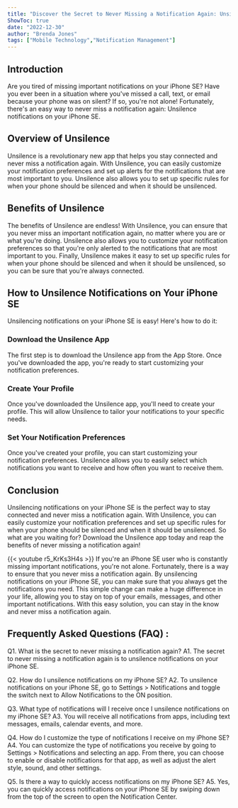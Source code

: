 ```yaml
---
title: "Discover the Secret to Never Missing a Notification Again: Unsilence Notifications on Your iPhone SE!"
ShowToc: true 
date: "2022-12-30"
author: "Brenda Jones" 
tags: ["Mobile Technology","Notification Management"]
---
```

## Introduction

Are you tired of missing important notifications on your iPhone SE? Have you ever been in a situation where you've missed a call, text, or email because your phone was on silent? If so, you're not alone! Fortunately, there's an easy way to never miss a notification again: Unsilence notifications on your iPhone SE.

## Overview of Unsilence

Unsilence is a revolutionary new app that helps you stay connected and never miss a notification again. With Unsilence, you can easily customize your notification preferences and set up alerts for the notifications that are most important to you. Unsilence also allows you to set up specific rules for when your phone should be silenced and when it should be unsilenced. 

## Benefits of Unsilence

The benefits of Unsilence are endless! With Unsilence, you can ensure that you never miss an important notification again, no matter where you are or what you're doing. Unsilence also allows you to customize your notification preferences so that you're only alerted to the notifications that are most important to you. Finally, Unsilence makes it easy to set up specific rules for when your phone should be silenced and when it should be unsilenced, so you can be sure that you're always connected.

## How to Unsilence Notifications on Your iPhone SE

Unsilencing notifications on your iPhone SE is easy! Here's how to do it:

### Download the Unsilence App

The first step is to download the Unsilence app from the App Store. Once you've downloaded the app, you're ready to start customizing your notification preferences. 

### Create Your Profile

Once you've downloaded the Unsilence app, you'll need to create your profile. This will allow Unsilence to tailor your notifications to your specific needs. 

### Set Your Notification Preferences

Once you've created your profile, you can start customizing your notification preferences. Unsilence allows you to easily select which notifications you want to receive and how often you want to receive them. 

## Conclusion

Unsilencing notifications on your iPhone SE is the perfect way to stay connected and never miss a notification again. With Unsilence, you can easily customize your notification preferences and set up specific rules for when your phone should be silenced and when it should be unsilenced. So what are you waiting for? Download the Unsilence app today and reap the benefits of never missing a notification again!

{{< youtube r5_KrKs3H4s >}} 
If you're an iPhone SE user who is constantly missing important notifications, you're not alone. Fortunately, there is a way to ensure that you never miss a notification again. By unsilencing notifications on your iPhone SE, you can make sure that you always get the notifications you need. This simple change can make a huge difference in your life, allowing you to stay on top of your emails, messages, and other important notifications. With this easy solution, you can stay in the know and never miss a notification again.

## Frequently Asked Questions (FAQ) :
Q1. What is the secret to never missing a notification again?
A1. The secret to never missing a notification again is to unsilence notifications on your iPhone SE.

Q2. How do I unsilence notifications on my iPhone SE?
A2. To unsilence notifications on your iPhone SE, go to Settings > Notifications and toggle the switch next to Allow Notifications to the ON position.

Q3. What type of notifications will I receive once I unsilence notifications on my iPhone SE?
A3. You will receive all notifications from apps, including text messages, emails, calendar events, and more.

Q4. How do I customize the type of notifications I receive on my iPhone SE?
A4. You can customize the type of notifications you receive by going to Settings > Notifications and selecting an app. From there, you can choose to enable or disable notifications for that app, as well as adjust the alert style, sound, and other settings.

Q5. Is there a way to quickly access notifications on my iPhone SE?
A5. Yes, you can quickly access notifications on your iPhone SE by swiping down from the top of the screen to open the Notification Center.


